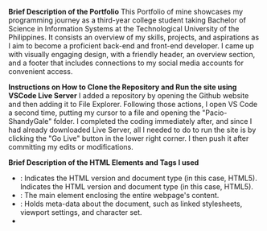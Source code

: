 **Brief Description of the Portfolio**
This Portfolio of mine showcases my programming journey as a third-year college student taking Bachelor of Science in Information Systems at the Technological University of the Philippines.
It consists an overview of my skills, projects, and aspirations as I aim to become a proficient back-end and front-end developer.
I came up with visually engaging design, with a friendly header, an overview section, and a footer that includes connections to my social media accounts for convenient access.

**Instructions on How to Clone the Repository and Run the site using VSCode Live Server**
I added a repository by opening the Github website and then adding it to File Explorer. Following those actions, I open VS Code a second time, putting my cursor to a file and opening the "Pacio-ShandyGale" folder.
I completed the coding immediately after, and since I had already downloaded Live Server, all I needed to do to run the site is by clicking the "Go Live" button in the lower right corner. I then push it after committing my edits or modifications.

**Brief Description of the HTML Elements and Tags I used**
- <!DOCTYPE html>: Indicates the HTML version and document type (in this case, HTML5). Indicates the HTML version and document type (in this case, HTML5).
- <html>: The main element enclosing the entire webpage's content.
- <head>: Holds meta-data about the document, such as linked stylesheets, viewport settings, and character set.
- <title>: Determines the web page's title that shows up in the browser tab.
- <meta>: Indicates the viewport settings and character encoding.
- <link>: To improve the visual display, links to an external stylesheet.
- *body>: This section holds the page's visible content.
- <header>: Defines the page's header area, which contains the portfolio title.
- <h1>, <h#>: re used to designate heads with varying levels of prominence.
- <div>* A container for styling components that is used to group them together.
- <img>: Inserts an image as a personal photo into the document.
- <ul>: An unordered list of links to the portfolio's many sections.
- <p>: Text blocks are defined by the paragraph tag.
- <a>: For developing navigable and interactive web pages. Clicking on links enables visitors to access other resources.
- <br>: Breaking a Line
- <footer>: Designates the area at the bottom of the page that houses social networking links and contact details.
- <a class=fa fa-github">: This creates social media icons with the right styling by using Font Awesome classes.
- <table>: Utilized to design organized data layouts. Here, the profile and contact details are displayed in different tables.
- <th>: Table header cell defining each section's title (Contact and Profile). Table rows are utilized to organize cells within a table.
- <td>: Table data cell containing discrete pieces of information, like contact details, age, and name.
- <form>: Generates an input-only HTML form. It has properties that specify the method (how the data is sent) and the action (where the form data is sent).
- <label>: Enhances accessibility by defining labels for the associated input fields.
- <input>:  For creating different types of input fields: text": Forms the user's name, email address, and phone number into text input boxes.
- type="submit": Button for the form's submission.
- type="reset": Button to clear the fields on the form.
- <textarea>: Input field with many lines where users can type messages.
- <button>: A potent HTML element that improves user engagement by enabling forms submission and other activities.
